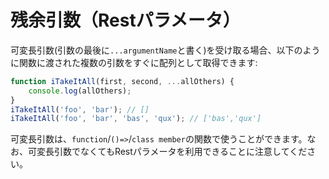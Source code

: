 # 残余引数（Restパラメータ）

可変長引数\(引数の最後に`...argumentName`と書く\)を受け取る場合、以下のように関数に渡された複数の引数をすぐに配列として取得できます:

```typescript
function iTakeItAll(first, second, ...allOthers) {
    console.log(allOthers);
}
iTakeItAll('foo', 'bar'); // []
iTakeItAll('foo', 'bar', 'bas', 'qux'); // ['bas','qux']
```

可変長引数は、`function`/`()=>`/`class member`の関数で使うことができます。なお、可変長引数でなくてもRestパラメータを利用できることに注意してください。





